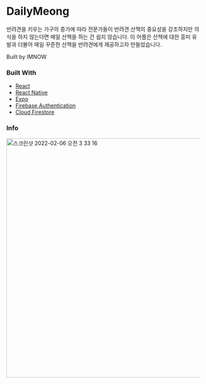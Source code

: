 
# DailyMeong

반려견을 키우는 가구의 증가에 따라 전문가들이 반려견 산책의 중요성을 강조하지만 의식을 하지 않는다면 매일 산책을 하는 건 쉽지 않습니다. 
이 어플은 산책에 대한 흥미 유발과 더불어 매일 꾸준한 산책을 반려견에게 제공하고자 만들었습니다. 

Built by IMNOW

### Built With

- [React](https://reactjs.org/docs/getting-started.html)
- [React Native](https://reactnative.dev/docs/getting-started)
- [Expo](https://docs.expo.dev/)
- [Firebase Authentication](https://firebase.google.com/docs/auth)
- [Cloud Firestore](https://firebase.google.com/docs/firestore/)

### Info
<img width="623" alt="스크린샷 2022-02-06 오전 3 33 16" src="https://user-images.githubusercontent.com/53232881/152654480-4121bbc9-4b7e-4a95-9f51-69553a6b12d1.png">
